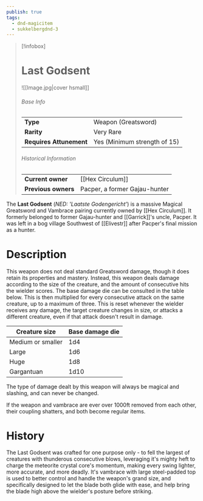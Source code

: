 ```yaml
---
publish: true
tags:
  - dnd-magicitem
  - sukkelbergdnd-3
---
```


> [!infobox]  
> # Last Godsent
> ![[Image.jpg|cover hsmall]]
> ###### Base Info
> | | |
> |---|---|
> | **Type** | Weapon (Greatsword) |
> | **Rarity** | Very Rare |
> | **Requires Attunement** | Yes (Minimum strength of 15) |
> ###### Historical Information
> | | |
> |---|---|
> | **Current owner** | [[Hex Circulum]] |
> | **Previous owners** | Pacper, a former Gajau-hunter |

The **Last Godsent** (*NED: 'Laatste Godengericht'*) is a massive Magical Greatsword and Vambrace pairing currently owned by [[Hex Circulum]]. It formerly belonged to former Gajau-hunter and  [[Garrick]]'s uncle, Pacper. It was left in a bog village Southwest of [[Elivestr]] after Pacper's final mission as a hunter.
# Description
This weapon does not deal standard Greatsword damage, though it does retain its properties and mastery. Instead, this weapon deals damage according to the size of the creature, and the amount of consecutive hits the wielder scores. The base damage die can be consulted in the table below. This is then multiplied for every consecutive attack on the same creature, up to a maximum of three. This is reset whenever the wielder receives any damage, the target creature changes in size, or attacks a different creature, even if that attack doesn't result in damage.

| Creature size     | Base damage die |
| ----------------- | --------------- |
| Medium or smaller | 1d4             |
| Large             | 1d6             |
| Huge              | 1d8             |
| Gargantuan        | 1d10            |
The type of damage dealt by this weapon will always be magical and slashing, and can never be changed.

If the weapon and vambrace are ever over 1000ft removed from each other, their coupling shatters, and both become regular items.
# History
The Last Godsent was crafted for one purpose only - to fell the largest of creatures with thunderous consecutive blows, leveraging it's mighty heft to charge the meteorite crystal core's momentum, making every swing lighter, more accurate, and more deadly. It's vambrace with large steel-padded top is used to better control and handle the weapon's grand size, and specifically designed to let the blade both glide with ease, and help bring the blade high above the wielder's posture before striking. 


